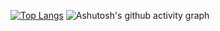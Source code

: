 [![Top Langs](https://github-readme-stats.vercel.app/api/top-langs/?username=baimaoshouerkong&layout=compact)](https://github.com/anuraghazra/github-readme-stats)
![Ashutosh's github activity graph](https://github-readme-activity-graph.vercel.app/graph?username=baimaoshouerkong)
